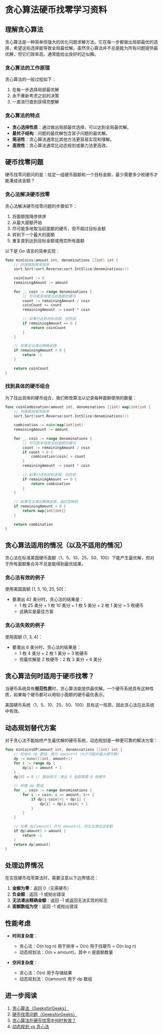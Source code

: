 # 贪心算法硬币找零学习资料

## 理解贪心算法

贪心算法是一种简单但强大的优化问题求解方法。它在每一步都做出局部最优的选择，希望这些选择能导致全局最优解。虽然贪心算法并不总是能为所有问题提供最优解，但它们效率高，通常能给出良好的近似解。

### 贪心算法的工作原理

贪心算法的一般过程如下：

1. 在每一步选择局部最优解
2. 永不重新考虑之前的决策
3. 一直进行直到获得完整解

### 贪心算法的特点

- **贪心选择性质**：通过做出局部最优选择，可以达到全局最优解。
- **最优子结构**：问题的最优解包含其子问题的最优解。
- **简洁性**：贪心算法通常比其他方法更容易实现和理解。
- **高效性**：贪心算法通常比动态规划或暴力法更高效。

## 硬币找零问题

硬币找零问题问的是：给定一组硬币面额和一个目标金额，最少需要多少枚硬币才能凑成该金额？

### 贪心法解决硬币找零

贪心法解决硬币找零问题的步骤如下：

1. 将面额按降序排序
2. 从最大面额开始
3. 尽可能多地取当前面额的硬币，但不超过目标金额
4. 转到下一个最大的面额
5. 重复直到达到目标金额或用完所有面额

以下是 Go 语言的简单实现：

```go
func minCoins(amount int, denominations []int) int {
    // 将面额按降序排序
    sort.Sort(sort.Reverse(sort.IntSlice(denominations)))
    
    coinCount := 0
    remainingAmount := amount
    
    for _, coin := range denominations {
        // 尽可能多地取当前面额的硬币
        count := remainingAmount / coin
        coinCount += count
        remainingAmount -= count * coin
        
        // 如果已达到目标金额，则完成
        if remainingAmount == 0 {
            return coinCount
        }
    }
    
    // 如果无法凑出精确金额
    if remainingAmount > 0 {
        return -1
    }
    
    return coinCount
}
```

### 找到具体的硬币组合

为了找出具体的硬币组合，我们修改算法以记录每种面额使用的数量：

```go
func coinCombination(amount int, denominations []int) map[int]int {
    // 将面额按降序排序
    sort.Sort(sort.Reverse(sort.IntSlice(denominations)))
    
    combination := make(map[int]int)
    remainingAmount := amount
    
    for _, coin := range denominations {
        // 尽可能多地取当前面额的硬币
        count := remainingAmount / coin
        if count > 0 {
            combination[coin] = count
        }
        remainingAmount -= count * coin
        
        // 如果已达到目标金额，则完成
        if remainingAmount == 0 {
            return combination
        }
    }
    
    // 如果无法凑出精确金额，返回空映射
    if remainingAmount > 0 {
        return map[int]int{}
    }
    
    return combination
}
```

## 贪心算法适用的情况（以及不适用的情况）

贪心法在标准美国硬币面额（1、5、10、25、50、100）下能产生最优解，但对于所有面额集合并不总是能得到最优结果。

### 贪心法有效的例子

使用美国面额 [1, 5, 10, 25, 50]：
- 要凑出 42 美分时，贪心法的结果是：
  - 1 枚 25 美分 + 1 枚 10 美分 + 1 枚 5 美分 + 2 枚 1 美分 = 5 枚硬币
  - 这确实是最佳方案

### 贪心法失败的例子

使用面额 [1, 3, 4]：
- 要凑出 6 美分时，贪心法的结果是：
  - 1 枚 4 美分 + 2 枚 1 美分 = 3 枚硬币
  - 但最优解是 2 枚硬币：2 枚 3 美分 = 6 美分

## 贪心算法何时适用于硬币找零？

当硬币系统具有**规范性质**时，贪心算法能提供最优解。一个硬币系统具有这种性质，如果每个硬币都可以用较小面额的硬币最优表示。

美国硬币系统（1、5、10、25、50、100）具有这一性质，因此贪心法在此系统中有效。

## 动态规划替代方案

对于贪心法不能始终产生最优解的硬币系统，动态规划是一种更可靠的解决方案：

```go
func minCoinsDP(amount int, denominations []int) int {
    // 初始化 dp 数组，值为 amount+1（大于可能的最大硬币数）
    dp := make([]int, amount+1)
    for i := range dp {
        dp[i] = amount + 1
    }
    dp[0] = 0 // 基础情况：凑出 0 金额需要 0 枚硬币
    
    // 构建 dp 数组
    for _, coin := range denominations {
        for i := coin; i <= amount; i++ {
            if dp[i-coin]+1 < dp[i] {
                dp[i] = dp[i-coin] + 1
            }
        }
    }
    
    // 如果 dp[amount] 仍为 amount+1，则无法凑出该金额
    if dp[amount] > amount {
        return -1
    }
    return dp[amount]
}
```

## 处理边界情况

在实现硬币找零算法时，需要注意以下边界情况：

1. **金额为零**：返回 0（无需硬币）
2. **负金额**：返回 -1 或抛出错误
3. **无法凑出精确金额**：返回 -1 或返回无法实现的标志
4. **面额数组为空**：返回 -1 或抛出错误

## 性能考虑

- **时间复杂度**：
  - 贪心法：O(n log n) 用于排序 + O(n) 用于找硬币 = O(n log n)
  - 动态规划法：O(n × amount)，其中 n 是面额数量
  
- **空间复杂度**：
  - 贪心法：O(n) 用于存储结果
  - 动态规划法：O(amount) 用于 dp 数组

## 进一步阅读

1. [贪心算法（GeeksforGeeks）](https://www.geeksforgeeks.org/greedy-algorithms/)
2. [硬币找零问题（GeeksforGeeks）](https://www.geeksforgeeks.org/coin-change-dp-7/)
3. [贪心算法在硬币找零中何时有效？](https://graal.ift.ulaval.ca/~dadub100/ChapIV/node14.html)
4. [动态规划 vs 贪心法](https://www.geeksforgeeks.org/dynamic-programming-vs-greedy-approach/)